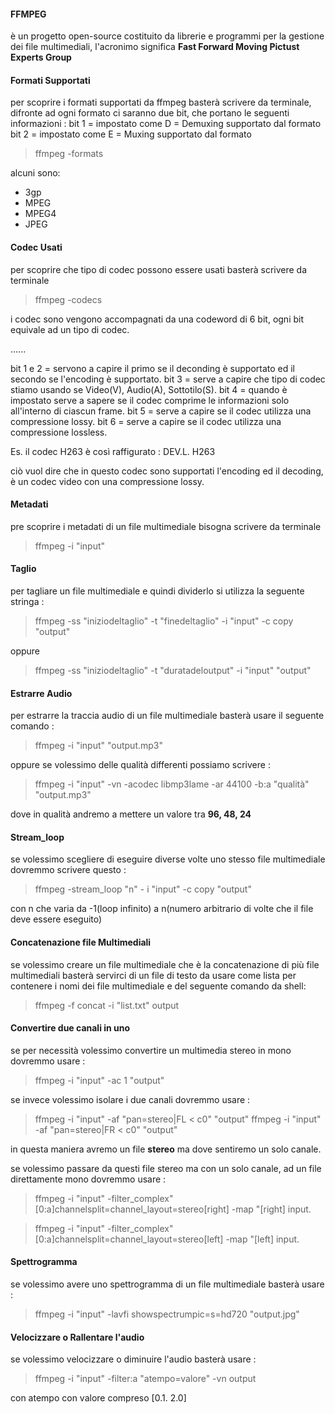 #### FFMPEG
è un progetto open-source costituito da librerie e programmi per la gestione dei file multimediali, l'acronimo significa **Fast Forward Moving Pictust Experts Group**

#### Formati Supportati
per scoprire i formati supportati da ffmpeg basterà scrivere da terminale, difronte ad ogni formato ci saranno due bit, che portano le seguenti informazioni : 
bit 1 = impostato come D = Demuxing supportato dal formato
bit 2 = impostato come E = Muxing supportato dal formato

> ffmpeg -formats

alcuni sono:

- 3gp
- MPEG
- MPEG4
- JPEG

#### Codec Usati
per scoprire che tipo di codec possono essere usati basterà scrivere da terminale 

> ffmpeg -codecs

i codec sono vengono accompagnati da una codeword di 6 bit, ogni bit equivale ad un tipo di codec.

......

bit 1 e 2 = servono a capire il primo se il deconding è supportato ed il secondo se l'encoding è supportato.
bit 3 = serve a capire che tipo di codec stiamo usando se Video(V), Audio(A), Sottotilo(S).
bit 4 = quando è impostato serve a sapere se il codec comprime le informazioni solo all'interno di ciascun frame.
bit 5 = serve a capire se il codec utilizza una compressione lossy.
bit 6 = serve a capire se il codec utilizza una compressione lossless.


Es.
il codec H263 è così raffigurato : 
DEV.L. H263

ciò vuol dire che in questo codec sono supportati l'encoding ed il decoding, è un codec video con una compressione lossy.

#### Metadati
pre scoprire i metadati di un file multimediale bisogna scrivere da terminale 

> ffmpeg -i "input"

#### Taglio
per tagliare un file multimediale e quindi dividerlo si utilizza la seguente stringa : 

> ffmpeg -ss "iniziodeltaglio" -t "finedeltaglio" -i "input" -c copy "output"

oppure

> ffmpeg -ss "iniziodeltaglio" -t "duratadeloutput" -i "input" "output"

#### Estrarre Audio
per estrarre la traccia audio di un file multimediale basterà usare il seguente comando : 

> ffmpeg -i "input" "output.mp3"

oppure se volessimo delle qualità differenti possiamo scrivere :

> ffmpeg -i "input" -vn -acodec libmp3lame -ar 44100 -b:a "qualità" "output.mp3"

dove in qualità andremo a mettere un valore tra **96, 48, 24**

#### Stream_loop
se volessimo scegliere di eseguire diverse volte uno stesso file multimediale dovremmo scrivere questo :

> ffmpeg -stream_loop "n" - i "input" -c copy "output"

con n che varia da -1(loop infinito) a n(numero arbitrario di volte che il file deve essere eseguito)

#### Concatenazione file Multimediali
se volessimo creare un file multimediale che è la concatenazione di più file multimediali basterà servirci di un file di testo da usare come lista per contenere i nomi dei file multimediale e del seguente comando da shell:

> ffmpeg -f concat -i "list.txt" output

#### Convertire due canali in uno
se per necessità volessimo convertire un multimedia stereo in mono dovremmo usare :

> ffmpeg -i "input" -ac 1 "output"

se invece volessimo isolare i due canali dovremmo usare : 

> ffmpeg -i "input" -af "pan=stereo|FL < c0" "output"
> ffmpeg -i "input" -af "pan=stereo|FR < c0" "output"

in questa maniera avremo un file **stereo** ma dove sentiremo un solo canale.

se volessimo passare da questi file stereo ma con un solo canale, ad un file direttamente mono dovremmo usare :

> ffmpeg -i "input" -filter_complex"[0:a]channelsplit=channel_layout=stereo[right] -map "[right] input.

> ffmpeg -i "input" -filter_complex"[0:a]channelsplit=channel_layout=stereo[left] -map "[left] input.

#### Spettrogramma
se volessimo avere uno spettrogramma di un file multimediale basterà usare :

> ffmpeg -i "input" -lavfi showspectrumpic=s=hd720 "output.jpg"

#### Velocizzare o Rallentare l'audio
se volessimo velocizzare o diminuire l'audio basterà usare :

> ffmpeg -i "input" -filter:a "atempo=valore" -vn output

con atempo con valore compreso [0.1. 2.0]